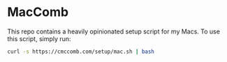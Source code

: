 # MacComb

This repo contains a heavily opinionated setup script for my Macs. To use this script, simply run:
    
```bash
curl -s https://cmccomb.com/setup/mac.sh | bash
```
